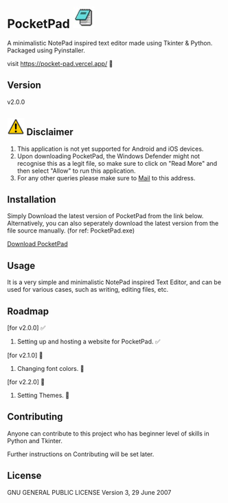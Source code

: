 # PocketPad <img src="img.jpg" alt="Alt Text" width="50" height="50">

A minimalistic NotePad inspired text editor made using Tkinter & Python.
Packaged using Pyinstaller.

visit  https://pocket-pad.vercel.app/ 🚀

## Version

v2.0.0

## <img src="./warning.png" alt = "Warning" width="40" height="40" > Disclaimer

1. This application is not yet supported for Android and iOS devices.
2. Upon downloading PocketPad, the Windows Defender might not recognise this as a legit file, so make sure to click on "Read More" and then select "Allow" to run this application.
3. For any other queries please make sure to [Mail](mailto:bhattacharjeedeboneil@gmail.com) to this address.

## Installation

Simply Download the latest version of PocketPad from the link below.
Alternatively, you can also seperately download the latest version from the file source manually. (for ref: PocketPad.exe)

[Download PocketPad](https://raw.githubusercontent.com/deboneil07/PocketPad/main/PocketPad.exe)

## Usage

It is a very simple and minimalistic NotePad inspired Text Editor, and can be used for various cases, such as writing, editing files, etc.

## Roadmap

[for v2.0.0] ✅

1. Setting up and hosting a website for PocketPad. ✅

[for v2.1.0] 🚧 

1. Changing font colors. 🚧 

[for v2.2.0] 🚧 

1. Setting Themes. 🚧 

## Contributing

Anyone can contribute to this project who has beginner level of skills in Python and Tkinter.

Further instructions on Contributing will be set later.

## License

GNU GENERAL PUBLIC LICENSE Version 3, 29 June 2007
